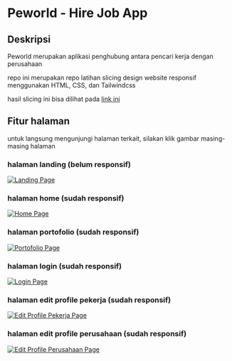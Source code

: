 # Peworld - Hire Job App

## Deskripsi

Peworld merupakan aplikasi penghubung antara pencari kerja dengan perusahaan

repo ini merupakan repo latihan slicing design website responsif menggunakan HTML, CSS, dan Tailwindcss

hasil slicing ini bisa dilihat pada [link ini](https://wafash-peworld.netlify.app/home/)

## Fitur halaman

untuk langsung mengunjungi halaman terkait, silakan klik gambar masing-masing halaman

### halaman landing (belum responsif)

[![Landing Page](/screenshots/Landing-page-Hire-Job.png 'Landing Page')](https://wafash-peworld.netlify.app/)

### halaman home (sudah responsif)

[![Home Page](/screenshots/Home-Hire-Job.png 'Home Page')](https://wafash-peworld.netlify.app/home/)

### halaman portofolio (sudah responsif)

[![Portofolio Page](/screenshots/Portofolio-Hire-Job.png 'Portofolio Page')](https://wafash-peworld.netlify.app/portofolio/)

### halaman login (sudah responsif)

[![Login Page](/screenshots/Login-Peworld.png 'Login Page')](https://wafash-peworld.netlify.app/login/)

### halaman edit profile pekerja (sudah responsif)

[![Edit Profile Pekerja Page](/screenshots/Edit-Profile-Pekerja-Hire-Job.png 'Edit Profile Pekerja Page')](https://wafash-peworld.netlify.app/edit-profile-pekerja/)

### halaman edit profile perusahaan (sudah responsif)

[![Edit Profile Perusahaan Page](/screenshots/Edit-Profile-Perusahaan-Hire-Job.png 'Edit Profile Perusahaan Page')](https://wafash-peworld.netlify.app/edit-profile-perusahaan/)
